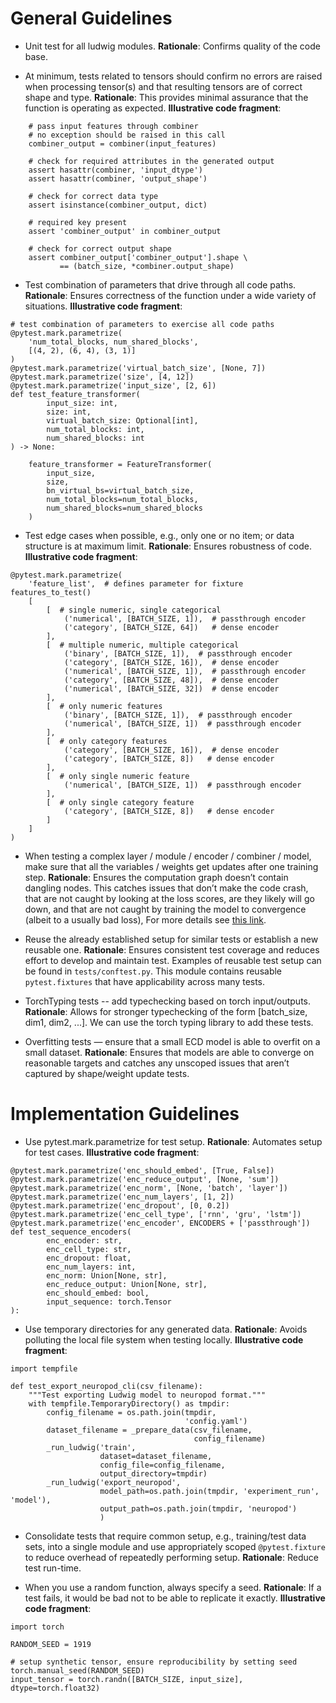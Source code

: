 General Guidelines
==================

* Unit test for all ludwig modules.  **Rationale**:  Confirms quality of the code base.

* At minimum, tests related to tensors should confirm no errors are raised when processing tensor(s) and that resulting tensors are of correct shape and type.  **Rationale**:  This provides minimal assurance that the function is operating as expected.  **Illustrative code fragment**:
``` 
    # pass input features through combiner
    # no exception should be raised in this call
    combiner_output = combiner(input_features)
    
    # check for required attributes in the generated output
    assert hasattr(combiner, 'input_dtype')
    assert hasattr(combiner, 'output_shape')

    # check for correct data type 
    assert isinstance(combiner_output, dict)

    # required key present
    assert 'combiner_output' in combiner_output

    # check for correct output shape
    assert combiner_output['combiner_output'].shape \
           == (batch_size, *combiner.output_shape)

```

* Test combination of parameters that drive through all code paths.  **Rationale**: Ensures correctness of the function under a wide variety of situations.  **Illustrative code fragment**:
``` 
# test combination of parameters to exercise all code paths
@pytest.mark.parametrize(
    'num_total_blocks, num_shared_blocks',
    [(4, 2), (6, 4), (3, 1)]
)
@pytest.mark.parametrize('virtual_batch_size', [None, 7])
@pytest.mark.parametrize('size', [4, 12])
@pytest.mark.parametrize('input_size', [2, 6])
def test_feature_transformer(
        input_size: int,
        size: int,
        virtual_batch_size: Optional[int],
        num_total_blocks: int,
        num_shared_blocks: int
) -> None:

    feature_transformer = FeatureTransformer(
        input_size,
        size,
        bn_virtual_bs=virtual_batch_size,
        num_total_blocks=num_total_blocks,
        num_shared_blocks=num_shared_blocks
    )
```

* Test edge cases when possible, e.g., only one or no item; or data structure is at maximum limit.  **Rationale**: Ensures robustness of code.  **Illustrative code fragment**:
``` 
@pytest.mark.parametrize(
    'feature_list',  # defines parameter for fixture features_to_test()
    [
        [  # single numeric, single categorical
            ('numerical', [BATCH_SIZE, 1]),  # passthrough encoder
            ('category', [BATCH_SIZE, 64])   # dense encoder
        ],
        [  # multiple numeric, multiple categorical
            ('binary', [BATCH_SIZE, 1]),  # passthrough encoder
            ('category', [BATCH_SIZE, 16]),  # dense encoder
            ('numerical', [BATCH_SIZE, 1]),  # passthrough encoder
            ('category', [BATCH_SIZE, 48]),  # dense encoder
            ('numerical', [BATCH_SIZE, 32])  # dense encoder
        ],
        [  # only numeric features
            ('binary', [BATCH_SIZE, 1]),  # passthrough encoder
            ('numerical', [BATCH_SIZE, 1])  # passthrough encoder
        ],
        [  # only category features
            ('category', [BATCH_SIZE, 16]),  # dense encoder
            ('category', [BATCH_SIZE, 8])   # dense encoder
        ],
        [  # only single numeric feature
            ('numerical', [BATCH_SIZE, 1])  # passthrough encoder
        ],
        [  # only single category feature
            ('category', [BATCH_SIZE, 8])   # dense encoder
        ]
    ]
)
```

* When testing a complex layer / module / encoder / combiner / model, make sure that all the variables / weights get updates after one training step.  **Rationale**: Ensures the computation graph doesn’t contain dangling nodes. This catches issues that don’t make the code crash, that are not caught by looking at the loss scores, are they likely will go down, and that are not caught by training the model to convergence (albeit to a usually bad loss), For more details see [this link](https://thenerdstation.medium.com/how-to-unit-test-machine-learning-code-57cf6fd81765).

* Reuse the already established setup for similar tests or establish a new reusable one.  **Rationale**: Ensures consistent test coverage and reduces effort to develop and maintain test.  Examples of reusable test setup can be found in `tests/conftest.py`.  This module contains reusable `pytest.fixtures` that have applicability across many tests.

* TorchTyping tests -- add typechecking based on torch input/outputs. **Rationale**: Allows for stronger typechecking of the form [batch_size, dim1, dim2, ...]. We can use the torch typing library to add these tests.

* Overfitting tests — ensure that a small ECD model is able to overfit on a small dataset. **Rationale**: Ensures that models are able to converge on reasonable targets and catches any unscoped issues that aren’t captured by shape/weight update tests.

Implementation Guidelines
=========================

* Use pytest.mark.parametrize for test setup.  **Rationale**:  Automates setup for test cases.  **Illustrative code fragment**:
``` 
@pytest.mark.parametrize('enc_should_embed', [True, False])
@pytest.mark.parametrize('enc_reduce_output', [None, 'sum'])
@pytest.mark.parametrize('enc_norm', [None, 'batch', 'layer'])
@pytest.mark.parametrize('enc_num_layers', [1, 2])
@pytest.mark.parametrize('enc_dropout', [0, 0.2])
@pytest.mark.parametrize('enc_cell_type', ['rnn', 'gru', 'lstm'])
@pytest.mark.parametrize('enc_encoder', ENCODERS + ['passthrough'])
def test_sequence_encoders(
        enc_encoder: str,
        enc_cell_type: str,
        enc_dropout: float,
        enc_num_layers: int,
        enc_norm: Union[None, str],
        enc_reduce_output: Union[None, str],
        enc_should_embed: bool,
        input_sequence: torch.Tensor
):
```

* Use temporary directories for any generated data.  **Rationale**: Avoids polluting the local file system when testing locally.  **Illustrative code fragment**:
``` 
import tempfile

def test_export_neuropod_cli(csv_filename):
    """Test exporting Ludwig model to neuropod format."""
    with tempfile.TemporaryDirectory() as tmpdir:
        config_filename = os.path.join(tmpdir,
                                       'config.yaml')
        dataset_filename = _prepare_data(csv_filename,
                                         config_filename)
        _run_ludwig('train',
                    dataset=dataset_filename,
                    config_file=config_filename,
                    output_directory=tmpdir)
        _run_ludwig('export_neuropod',
                    model_path=os.path.join(tmpdir, 'experiment_run', 'model'),
                    output_path=os.path.join(tmpdir, 'neuropod')
                    )
```

* Consolidate tests that require common setup, e.g., training/test data sets, into a single module and use appropriately scoped `@pytest.fixture` to reduce overhead of repeatedly performing setup.  **Rationale**: Reduce test run-time.

* When you use a random function, always specify a seed.  **Rationale**: If a test fails, it would be bad not to be able to replicate it exactly.  **Illustrative code fragment**:
``` 
import torch 

RANDOM_SEED = 1919 

# setup synthetic tensor, ensure reproducibility by setting seed
torch.manual_seed(RANDOM_SEED)
input_tensor = torch.randn([BATCH_SIZE, input_size], dtype=torch.float32)
```
